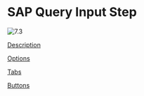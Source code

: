 # SAP Query Input Step

<img src="Image-7.4.png" alt="7.3"/>

<a href="Discription3.md">Description</a> 

<a href="Options3.md">Options</a> 

<a href="Tabs3.md">Tabs</a>

<a href="Buttons3.md">Buttons</a>